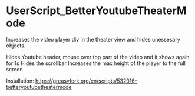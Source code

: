 # UserScript_BetterYoutubeTheaterMode

Increases the video player div in the theater view and hides unessesary objects.

Hides Youtube header, mouse over top part of the video and it shows again for 1s
Hides the scrollbar
Increases the max height of the player to the full screen

Installation: https://greasyfork.org/en/scripts/532016-betteryoutubetheatermode
